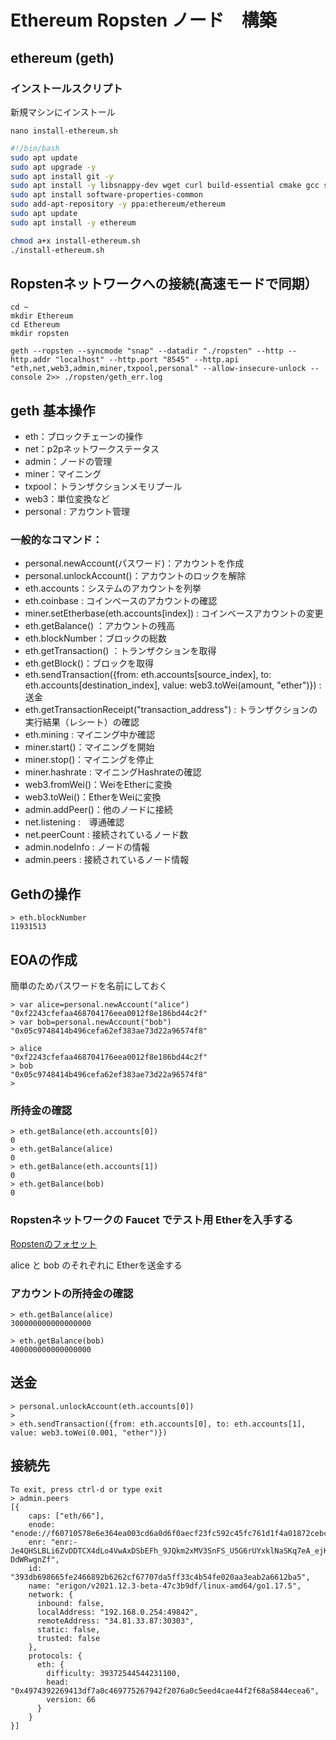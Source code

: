 # Ethereum Ropsten ノード　構築


## ethereum (geth)

### インストールスクリプト

新規マシンにインストール

```
nano install-ethereum.sh
```

```bash
#!/bin/bash
sudo apt update
sudo apt upgrade -y
sudo apt install git -y
sudo apt install -y libsnappy-dev wget curl build-essential cmake gcc sqlite3
sudo apt install software-properties-common
sudo add-apt-repository -y ppa:ethereum/ethereum
sudo apt update
sudo apt install -y ethereum
```

```bash
chmod a+x install-ethereum.sh
./install-ethereum.sh
```

## Ropstenネットワークへの接続(高速モードで同期）

```
cd ~
mkdir Ethereum
cd Ethereum
mkdir ropsten

geth --ropsten --syncmode "snap" --datadir "./ropsten" --http --http.addr "localhost" --http.port "8545" --http.api "eth,net,web3,admin,miner,txpool,personal" --allow-insecure-unlock -- console 2>> ./ropsten/geth_err.log
```

## geth 基本操作

* eth：ブロックチェーンの操作
* net：p2pネットワークステータス
* admin：ノードの管理
* miner：マイニング
* txpool：トランザクションメモリプール
* web3：単位変換など
* personal : アカウント管理

### 一般的なコマンド：

* personal.newAccount(パスワード)：アカウントを作成
* personal.unlockAccount()：アカウントのロックを解除
* eth.accounts：システムのアカウントを列挙
* eth.coinbase : コインベースのアカウントの確認
* miner.setEtherbase(eth.accounts[index]) : コインベースアカウントの変更
* eth.getBalance() ：アカウントの残高
* eth.blockNumber：ブロックの総数
* eth.getTransaction() ：トランザクションを取得
* eth.getBlock()：ブロックを取得
* eth.sendTransaction({from: eth.accounts[source_index], to: eth.accounts[destination_index], value: web3.toWei(amount, "ether")}) : 送金
* eth.getTransactionReceipt("transaction_address") : トランザクションの実行結果（レシート）の確認
* eth.mining : マイニング中か確認
* miner.start()：マイニングを開始
* miner.stop()：マイニングを停止
* miner.hashrate : マイニングHashrateの確認
* web3.fromWei()：WeiをEtherに変換
* web3.toWei()：EtherをWeiに変換
* admin.addPeer()：他のノードに接続
* net.listening :　導通確認
* net.peerCount : 接続されているノード数
* admin.nodeInfo : ノードの情報
* admin.peers : 接続されているノード情報


## Gethの操作

```
> eth.blockNumber
11931513
```

## EOAの作成

簡単のためパスワードを名前にしておく

```
> var alice=personal.newAccount("alice")
"0xf2243cfefaa468704176eea0012f8e186bd44c2f"
> var bob=personal.newAccount("bob")
"0x05c9748414b496cefa62ef383ae73d22a96574f8"

> alice
"0xf2243cfefaa468704176eea0012f8e186bd44c2f"
> bob
"0x05c9748414b496cefa62ef383ae73d22a96574f8"
> 
```

### 所持金の確認

```
> eth.getBalance(eth.accounts[0])
0
> eth.getBalance(alice)
0
> eth.getBalance(eth.accounts[1])
0
> eth.getBalance(bob)
0
```

### Ropstenネットワークの Faucet でテスト用 Etherを入手する

[Ropstenのフォセット](https://faucet.ropsten.be)

alice と bob のそれぞれに Etherを送金する

### アカウントの所持金の確認

```
> eth.getBalance(alice)
300000000000000000

> eth.getBalance(bob)
400000000000000000

```

## 送金

```
> personal.unlockAccount(eth.accounts[0])
> 
> eth.sendTransaction({from: eth.accounts[0], to: eth.accounts[1], value: web3.toWei(0.001, "ether")}) 
```

## 接続先

```
To exit, press ctrl-d or type exit
> admin.peers
[{
    caps: ["eth/66"],
    enode: "enode://f60710578e6e364ea003cd6a0d6f0aecf23fc592c45fc761d1f4a01872cebc8adee220260dde64634b39d440bcf78b383e59a80fe05506a0959aa210b5136e1b@34.81.33.87:30303",
    enr: "enr:-Je4QHSLBLi6ZvDDTCX4dLo4VwAxDSbEFh_9JQkm2xMV3SnFS_U5G6rUYxklNaSKq7eA_ejKzgwPo3XD1z2eH7n4IPAHg2V0aMfGhHEZtrOAgmlkgnY0gmlwhCJRIVeJc2VjcDI1NmsxoQP2BxBXjm42TqADzWoNbwrs8j_FksRfx2HR9KAYcs68ioN0Y3CCdl-DdWRwgnZf",
    id: "393db698665fe2466892b6262cf67707da5ff33c4b54fe020aa3eab2a6612ba5",
    name: "erigon/v2021.12.3-beta-47c3b9df/linux-amd64/go1.17.5",
    network: {
      inbound: false,
      localAddress: "192.168.0.254:49842",
      remoteAddress: "34.81.33.87:30303",
      static: false,
      trusted: false
    },
    protocols: {
      eth: {
        difficulty: 39372544544231100,
        head: "0x4974392269413df7a0c469775267942f2076a0c5eed4cae44f2f68a5844ecea6",
        version: 66
      }
    }
}]
```

